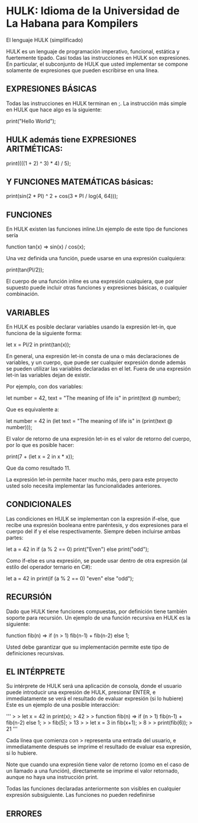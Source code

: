 # HULK: Idioma de la Universidad de La Habana para Kompilers

El lenguaje HULK (simplificado)

HULK es un lenguaje de programación imperativo, funcional, estática y fuertemente tipado. Casi todas las instrucciones en HULK son expresiones. En particular, el subconjunto de HULK que usted implementar se compone solamente de expresiones que pueden escribirse en una línea.

## EXPRESIONES BÁSICAS
Todas las instrucciones en HULK terminan en ;. La instrucción más simple en HULK que hace algo es la siguiente:

print("Hello World");

## HULK además tiene EXPRESIONES ARITMÉTICAS:

print((((1 + 2) ^ 3) * 4) / 5);

## Y FUNCIONES MATEMÁTICAS básicas:

print(sin(2 * PI) ^ 2 + cos(3 * PI / log(4, 64)));

## FUNCIONES
En HULK existen las funciones inline.Un ejemplo de este tipo de funciones sería

function tan(x) => sin(x) / cos(x);

Una vez definida una función, puede usarse en una expresión cualquiera:

print(tan(PI/2));

El cuerpo de una función inline es una expresión cualquiera, que por supuesto puede incluir otras funciones y expresiones básicas, o cualquier combinación.

## VARIABLES
En HULK es posible declarar variables usando la expresión let-in, que funciona de la siguiente forma:

let x = PI/2 in print(tan(x));

En general, una expresión let-in consta de una o más declaraciones de variables, y un cuerpo, que puede ser cualquier expresión donde además se pueden utilizar las variables declaradas en el let. Fuera de una expresión let-in las variables dejan de existir.

Por ejemplo, con dos variables:

let number = 42, text = "The meaning of life is" in print(text @ number);

Que es equivalente a:

let number = 42 in (let text = "The meaning of life is" in (print(text @ number)));

El valor de retorno de una expresión let-in es el valor de retorno del cuerpo, por lo que es posible hacer:

print(7 + (let x = 2 in x * x));

Que da como resultado 11.

La expresión let-in permite hacer mucho más, pero para este proyecto usted solo necesita implementar las funcionalidades anteriores.

## CONDICIONALES
Las condiciones en HULK se implementan con la expresión if-else, que recibe una expresión booleana entre paréntesis, y dos expresiones para el cuerpo del if y el else respectivamente. Siempre deben incluirse ambas partes:

let a = 42 in if (a % 2 == 0) print("Even") else print("odd");

Como if-else es una expresión, se puede usar dentro de otra expresión (al estilo del operador ternario en C#):

let a = 42 in print(if (a % 2 == 0) "even" else "odd");

## RECURSIÓN
Dado que HULK tiene funciones compuestas, por definición tiene también soporte para recursión. Un ejemplo de una función recursiva en HULK es la siguiente:

function fib(n) => if (n > 1) fib(n-1) + fib(n-2) else 1;

Usted debe garantizar que su implementación permite este tipo de definiciones recursivas.

## EL INTÉRPRETE
Su intérprete de HULK será una aplicación de consola, donde el usuario puede introducir una expresión de HULK, presionar ENTER, e immediatamente se verá el resultado de evaluar expresión (si lo hubiere) Este es un ejemplo de una posible interacción:


'''
       > > let x = 42 in print(x);
       > 42
       > > function fib(n) => if (n > 1) fib(n-1) + fib(n-2) else 1;
       > > fib(5);
       > 13
       > > let x = 3 in fib(x+1);
       > 8
       > > print(fib(6));
       > 21
'''


Cada línea que comienza con > representa una entrada del usuario, e immediatamente después se imprime el resultado de evaluar esa expresión, si lo hubiere.

Note que cuando una expresión tiene valor de retorno (como en el caso de un llamado a una función), directamente se imprime el valor retornado, aunque no haya una instrucción print.

Todas las funciones declaradas anteriormente son visibles en cualquier expresión subsiguiente. Las funciones no pueden redefinirse

## ERRORES

